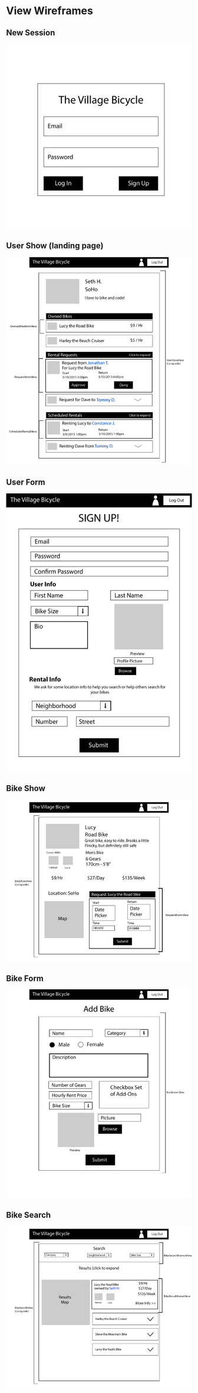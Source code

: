 # View Wireframes

## New Session
![new-session]

## User Show (landing page)
![user-show]

## User Form
![user-form]

## Bike Show
![bike-show]

## Bike Form
![bike-form]

## Bike Search
![bike-search]


[new-session]: ./wireframes/SessionNew.png
[user-show]: ./wireframes/UserShow.png
[user-form]: ./wireframes/UserNew.png
[bike-show]: ./wireframes/BikeShow.png
[bike-form]: ./wireframes/BikesNew.png
[bike-search]: ./wireframes/BikeSearch.png
